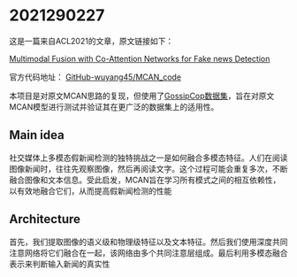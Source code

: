 # 2021290227
这是一篇来自ACL2021的文章，原文链接如下：

[Multimodal Fusion with Co-Attention Networks for Fake news Detection](https://aclanthology.org/2021.findings-acl.226.pdf)

官方代码地址： [GitHub-wuyang45/MCAN_code](https://github.com/wuyang45/MCAN_code)

本项目是对原文MCAN思路的复现，但使用了[GossipCop数据集](https://github.com/junyachen/Data-examples#integration-based-legitimate)，旨在对原文MCAN模型进行测试并验证其在更广泛的数据集上的适用性。

## Main idea
社交媒体上多模态假新闻检测的独特挑战之一是如何融合多模态特征。人们在阅读图像新闻时，往往先观察图像，然后再阅读文字。这个过程可能会重复多次，不断融合图像和文本信息。受此启发，MCAN旨在学习所有模式之间的相互依赖性，以有效地融合它们，从而提高假新闻检测的性能

## Architecture
首先，我们提取图像的语义级和物理级特征以及文本特征。然后我们使用深度共同注意网络将它们融合在一起，该网络由多个共同注意层组成。最后利用多模态融合表示来判断输入新闻的真实性
